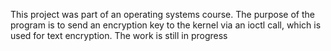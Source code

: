 This project was part of an operating systems course. The purpose of the program is to send an encryption key to the kernel via an ioctl call, which is used for text encryption. The work is still in progress
